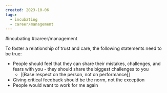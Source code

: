 ```yaml
---
created: 2023-10-06
tags:
  - incubating
  - career/management
---
```

#incubating #career/management 

To foster a relationship of trust and care, the following statements need to be true:

- People should feel that they can share their mistakes, challenges, and fears with you - they should share the biggest challenges to you
	- [[Base respect on the person, not on performance]]
- Giving critical feedback should be the norm, not the exception
- People would want to work for me again

